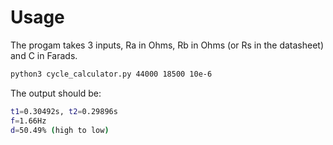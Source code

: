 # Usage

The progam takes 3 inputs, Ra in Ohms, Rb in Ohms (or Rs in the datasheet) and C in Farads.

```bash
python3 cycle_calculator.py 44000 18500 10e-6
```

The output should be:
```bash
t1=0.30492s, t2=0.29896s
f=1.66Hz
d=50.49% (high to low)
```
